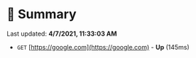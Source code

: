 # 📖 Summary
Last updated: **4/7/2021, 11:33:03 AM**

- `GET` [https://google.com](https://google.com) - **Up** (145ms)
